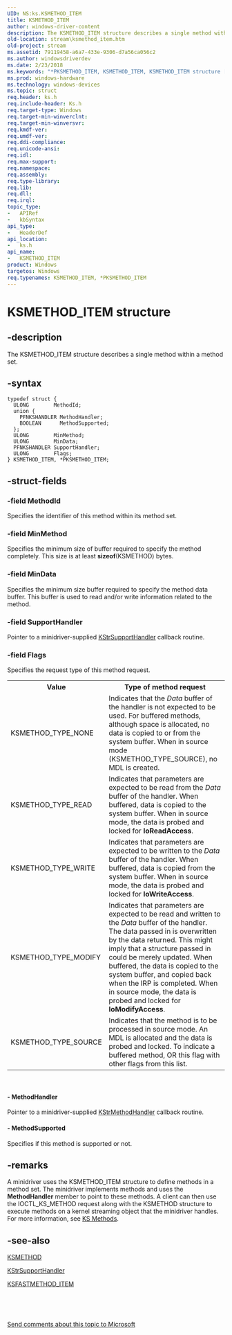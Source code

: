 ```yaml
---
UID: NS:ks.KSMETHOD_ITEM
title: KSMETHOD_ITEM
author: windows-driver-content
description: The KSMETHOD_ITEM structure describes a single method within a method set.
old-location: stream\ksmethod_item.htm
old-project: stream
ms.assetid: 79119458-a6a7-433e-9306-d7a56ca056c2
ms.author: windowsdriverdev
ms.date: 2/23/2018
ms.keywords: "*PKSMETHOD_ITEM, KSMETHOD_ITEM, KSMETHOD_ITEM structure [Streaming Media Devices], PKSMETHOD_ITEM, PKSMETHOD_ITEM structure pointer [Streaming Media Devices], ks-struct_e3c7b451-337f-4cc5-a5b8-a28aa9bea679.xml, ks/KSMETHOD_ITEM, ks/PKSMETHOD_ITEM, stream.ksmethod_item"
ms.prod: windows-hardware
ms.technology: windows-devices
ms.topic: struct
req.header: ks.h
req.include-header: Ks.h
req.target-type: Windows
req.target-min-winverclnt: 
req.target-min-winversvr: 
req.kmdf-ver: 
req.umdf-ver: 
req.ddi-compliance: 
req.unicode-ansi: 
req.idl: 
req.max-support: 
req.namespace: 
req.assembly: 
req.type-library: 
req.lib: 
req.dll: 
req.irql: 
topic_type:
-	APIRef
-	kbSyntax
api_type:
-	HeaderDef
api_location:
-	ks.h
api_name:
-	KSMETHOD_ITEM
product: Windows
targetos: Windows
req.typenames: KSMETHOD_ITEM, *PKSMETHOD_ITEM
---
```


# KSMETHOD_ITEM structure


## -description


The KSMETHOD_ITEM structure describes a single method within a method set.


## -syntax


````
typedef struct {
  ULONG        MethodId;
  union {
    PFNKSHANDLER MethodHandler;
    BOOLEAN      MethodSupported;
  };
  ULONG        MinMethod;
  ULONG        MinData;
  PFNKSHANDLER SupportHandler;
  ULONG        Flags;
} KSMETHOD_ITEM, *PKSMETHOD_ITEM;
````


## -struct-fields




### -field MethodId

Specifies the identifier of this method within its method set.


### -field MinMethod

Specifies the minimum size of buffer required to specify the method completely. This size is at least <b>sizeof</b>(KSMETHOD) bytes.


### -field MinData

Specifies the minimum size buffer required to specify the method data buffer. This buffer is used to read and/or write information related to the method.


### -field SupportHandler

Pointer to a minidriver-supplied <a href="https://msdn.microsoft.com/library/windows/hardware/ff567206">KStrSupportHandler</a> callback routine.


### -field Flags

Specifies the request type of this method request.

<table>
<tr>
<th>Value</th>
<th>Type of method request</th>
</tr>
<tr>
<td>
KSMETHOD_TYPE_NONE

</td>
<td>
Indicates that the <i>Data</i> buffer of the handler is not expected to be used. For buffered methods, although space is allocated, no data is copied to or from the system buffer. When in source mode (KSMETHOD_TYPE_SOURCE), no MDL is created.

</td>
</tr>
<tr>
<td>
KSMETHOD_TYPE_READ

</td>
<td>
Indicates that parameters are expected to be read from the <i>Data</i> buffer of the handler. When buffered, data is copied to the system buffer. When in source mode, the data is probed and locked for <b>IoReadAccess</b>.

</td>
</tr>
<tr>
<td>
KSMETHOD_TYPE_WRITE

</td>
<td>
Indicates that parameters are expected to be written to the <i>Data</i> buffer of the handler. When buffered, data is copied from the system buffer. When in source mode, the data is probed and locked for <b>IoWriteAccess</b>.

</td>
</tr>
<tr>
<td>
KSMETHOD_TYPE_MODIFY

</td>
<td>
Indicates that parameters are expected to be read and written to the <i>Data</i> buffer of the handler. The data passed in is overwritten by the data returned. This might imply that a structure passed in could be merely updated. When buffered, the data is copied to the system buffer, and copied back when the IRP is completed. When in source mode, the data is probed and locked for <b>IoModifyAccess</b>.

</td>
</tr>
<tr>
<td>
KSMETHOD_TYPE_SOURCE

</td>
<td>
Indicates that the method is to be processed in source mode. An MDL is allocated and the data is probed and locked. To indicate a buffered method, OR this flag with other flags from this list.

</td>
</tr>
</table>
 


#### - MethodHandler

Pointer to a minidriver-supplied <a href="..\ks\nc-ks-pfnkshandler.md">KStrMethodHandler</a> callback routine.


#### - MethodSupported

Specifies if this method is supported or not.


## -remarks



A minidriver uses the KSMETHOD_ITEM structure to define methods in a method set. The minidriver implements methods and uses the <b>MethodHandler</b> member to point to these methods. A client can then use the IOCTL_KS_METHOD request along with the KSMETHOD structure to execute methods on a kernel streaming object that the minidriver handles. For more information, see <a href="https://msdn.microsoft.com/1d7bd6f4-0aaf-4d77-8132-f551fd2ecbd2">KS Methods</a>.




## -see-also

<a href="https://msdn.microsoft.com/library/windows/hardware/ff563398">KSMETHOD</a>



<a href="https://msdn.microsoft.com/library/windows/hardware/ff567206">KStrSupportHandler</a>



<a href="..\ks\ns-ks-ksfastmethod_item.md">KSFASTMETHOD_ITEM</a>



 

 

<a href="mailto:wsddocfb@microsoft.com?subject=Documentation%20feedback [stream\stream]:%20KSMETHOD_ITEM structure%20 RELEASE:%20(2/23/2018)&amp;body=%0A%0APRIVACY STATEMENT%0A%0AWe use your feedback to improve the documentation. We don't use your email address for any other purpose, and we'll remove your email address from our system after the issue that you're reporting is fixed. While we're working to fix this issue, we might send you an email message to ask for more info. Later, we might also send you an email message to let you know that we've addressed your feedback.%0A%0AFor more info about Microsoft's privacy policy, see http://privacy.microsoft.com/en-us/default.aspx." title="Send comments about this topic to Microsoft">Send comments about this topic to Microsoft</a>

